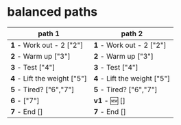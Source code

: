 # balanced paths

| path 1 | path 2 |
| --- | --- |
| **1** - Work out - 2 ["2"] | **1** - Work out - 2 ["2"] |
| **2** - Warm up ["3"] | **2** - Warm up ["3"] |
| **3** - Test ["4"] | **3** - Test ["4"] |
| **4** - Lift the weight ["5"] | **4** - Lift the weight ["5"] |
| **5** - Tired? ["6","7"] | **5** - Tired? ["6","7"] |
| **6** -  ["7"] | **v1** - :new: [] |
| **7** - End [] | **7** - End [] |
